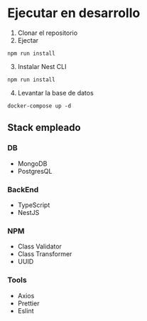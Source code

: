 # Ejecutar en desarrollo

1. Clonar el repositorio
2. Ejectar
```
npm run install
```
3. Instalar Nest CLI
```
npm run install
```
4. Levantar la base de datos
```
docker-compose up -d
```

## Stack empleado
### DB
* MongoDB
* PostgresQL

### BackEnd
* TypeScript
* NestJS

### NPM
* Class Validator
* Class Transformer
* UUID

### Tools
* Axios
* Prettier
* Eslint

